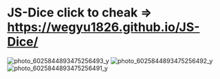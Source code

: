 # JS-Dice click to cheak =>  https://wegyu1826.github.io/JS-Dice/
![photo_6025844893475256493_y](https://user-images.githubusercontent.com/79543679/183971816-cd4d3fa9-f189-4c0b-9001-220c82406040.jpeg)
![photo_6025844893475256492_y](https://user-images.githubusercontent.com/79543679/183971827-809ae3b9-e134-439d-8ffc-d93ad1eb1ab8.jpeg)
![photo_6025844893475256491_y](https://user-images.githubusercontent.com/79543679/183971838-f5ff3a1b-4b1e-4f6b-9ed5-97d2a8313be2.jpeg)
